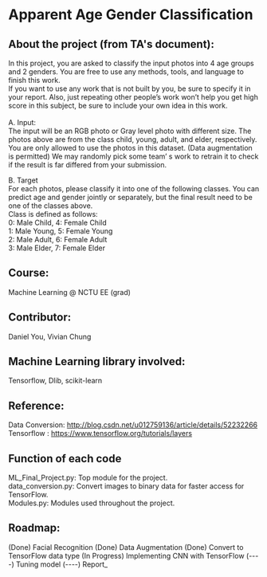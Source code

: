 # Apparent Age Gender Classification
## About the project (from TA's document):
In this project, you are asked to classify the input photos into 4 age groups and 2 genders. You are free to use any methods, tools, and language to finish this work. <br />
If you want to use any work that is not built by you, be sure to specify it in your report. Also, just repeating other people’s work won’t help you get high score in this subject, be sure to include your own idea in this work. <br /> <br />
A. Input: <br />
The input will be an RGB photo or Gray level photo with different size. The photos above are from the class child, young, adult, and elder, respectively. <br />
You are only allowed to use the photos in this dataset. (Data augmentation is permitted) We may randomly pick some team’ s work to retrain it to check if the result is far differed from your submission. <br />

B. Target <br />
For each photos, please classify it into one of the following classes. You can predict age and gender jointly or separately, but the final result need to be one of the classes above. <br />
Class is defined as follows: <br/>
0: Male Child, 4: Female Child <br/>
1: Male Young, 5: Female Young <br/>
2: Male Adult, 6: Female Adult <br/>
3: Male Elder, 7: Female Elder <br/>

## Course: 
Machine Learning @ NCTU EE (grad)
## Contributor: 
Daniel You, Vivian Chung

## Machine Learning library involved:
Tensorflow, Dlib, scikit-learn
## Reference:
Data Conversion: http://blog.csdn.net/u012759136/article/details/52232266 <br />
Tensorflow     : https://www.tensorflow.org/tutorials/layers <br />

## Function of each code
ML\_Final\_Project.py: Top module for the project. <br />
data\_conversion.py: Convert images to binary data for faster access for TensorFlow.<br />
Modules.py: Modules used throughout the project. <br />

## Roadmap:
(Done) Facial Recognition
(Done) Data Augmentation
(Done) Convert to TensorFlow data type
(In Progress) Implementing CNN with TensorFlow
(----) Tuning model
(----) Report_
